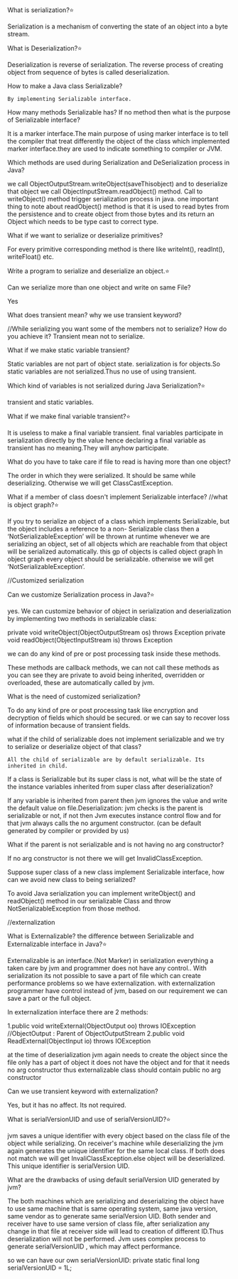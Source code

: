 
What is serialization?⭐️

  Serialization is a mechanism of converting the state of an object into a byte stream.

What is Deserialization?⭐️
  
  Deserialization is reverse of serialization. The reverse process of creating object from sequence of bytes is called deserialization.

How to make a Java class Serializable?

	By implementing Serializable interface.

How many methods Serializable has? If no method then what is the purpose of Serializable interface?
  
  It is a marker interface.The main purpose of using marker interface is to tell the compiler that treat differently the  object of the class which implemented marker interface.they are used to indicate something to compiler or JVM.

Which methods are used during Serialization and DeSerialization process in Java?

  we call ObjectOutputStream.writeObject(saveThisobject) and to deserialize that object we call ObjectInputStream.readObject() method. Call to writeObject() method trigger serialization process in java. one important thing to note about readObject() method is that it is used to read bytes from the persistence and to create object from those bytes and its return an Object which needs to be type cast to correct type.

What if we want to serialize or deserialize primitives?

  For every primitive corresponding method is there like writeInt(), readInt(), writeFloat() etc.

Write a program to serialize and deserialize an object.⭐️

Can we serialize more than one object and write on same File?

  Yes

What does transient mean? why we use transient keyword?

  //While serializing you want some of the members not to serialize? How do you achieve it?
  Transient mean not to serialize.

What if we make static variable transient?

  Static variables are not part of object state.
  serialization is for objects.So static variables are not serialized.Thus no use of using transient.

Which kind of variables is not serialized during Java Serialization?⭐️

  transient and static variables.

What if we make final variable transient?⭐️

  It is useless to make a final variable transient.
  final variables participate in serialization directly by the value
  hence declaring a final variable as transient has no meaning.They will anyhow participate.

What do you have to take care if file to read is having more than one object?

  The order in which they were serialized.
  It should be same while deserializing. Otherwise we will get ClassCastException.

What if a member of class doesn't implement Serializable interface?
  //what is object graph?⭐️

  If you try to serialize an object of a class which implements Serializable,
  but the object includes a reference to a non- Serializable class then a ‘NotSerializableException’ will be thrown
  at runtime
  whenever we are serializing an object, set of all objects which are reachable
  from that object will be serialized automatically.
  this gp of objects is called object graph
  In object graph every object should be serializable.
  otherwise we will get ‘NotSerializableException’.

//Customized serialization

Can we customize Serialization process in Java?⭐️

  yes. We can customize behavior of object in serialization and deserialization
  by implementing two methods in serializable class:

  private void writeObject(ObjectOutputStream os) throws Exception
  private void readObject(ObjectInputStream is) throws Exception

  we can do any kind of pre or post processing task inside these methods.

  These methods are callback methods, we can not call these methods as you can see
  they are private to avoid being inherited, overridden or overloaded, these are automatically called by jvm.

What is the need of customized serialization?

  To do any kind of pre or post processing task like encryption and decryption of fields which should be secured. or we can say to recover loss of information because of transient fields.

what if the child of serializable does not implement serializable and we try to serialize or deserialize object of that class?

	All the child of serializable are by default serializable. Its inherited in child.

If a class is Serializable but its super class is not, what will be the state of the instance variables inherited from super class after deserialization?

  If any variable is inherited from parent then jvm ignores the value and write the default value on file.Deserialization:
  jvm checks is the parent is serializable or not, if not then
  Jvm executes instance control flow and for that jvm always calls the no argument constructor.
  (can be default generated by compiler or provided by us)

What if the parent is not serializable and is not having no arg constructor?

  If no arg constructor is not there we will get InvalidClassException.

Suppose super class of a new class implement Serializable interface, how can we avoid new class to being serialized?

  To avoid Java serialization you can implement writeObject() and readObject() method in our serializable Class
  and throw NotSerializableException from those method.

//externalization

What is Externalizable? the difference between Serializable and Externalizable interface in Java?⭐️

  Externalizable is an interface.(Not Marker)
  in serialization everything a taken care by jvm and programmer does not have any control..
	With serialization its not possible to save a part of file which can create performance problems
	so we have externalization.
  with externalization programmer have control instead of jvm,
	based on our requirement we can save a part or the full object.

  In externalization interface there are 2 methods:

  1.public void writeExternal(ObjectOutput oo) throws IOException   //ObjectOutput : Parent of ObjectOutputStream
  2.public void ReadExternal(ObjectInput io) throws IOException

  at the time of deserialization jvm again needs to create the object since the file only has a part of object it does not have the object and for that it needs no arg constructor
  thus externalizable class should contain public no arg constructor

Can we use transient keyword with externalization?

  Yes, but it has no affect.
  Its not required.

What is serialVersionUID and use of serialVersionUID?⭐️

  jvm saves a unique identifier with every object based on the class file of the object while serializing.
  On receiver's machine while deserializing the jvm again generates the unique identifier for the same local class.
  If both does not match we will get InvaliClassException.else object will be deserialized.
  This unique identifier is serialVersion UID.

What are the drawbacks of using default serialVersion UID generated by jvm?

  The both machines which are serializing and deserializing the object have to use same machine that is same operating
  system, same java version, same vendor as to generate same serialVersion UID.
  Both sender and receiver have to use same version of class file, after serialization any change in
  that file at receiver side will lead to creation of different ID.Thus deserialization will not be performed.
  Jvm uses complex process to generate serialVersionUID , which may affect performance.

  so we can have our own serialVersionUID:
  private static final long serialVersionUID = 1L;


